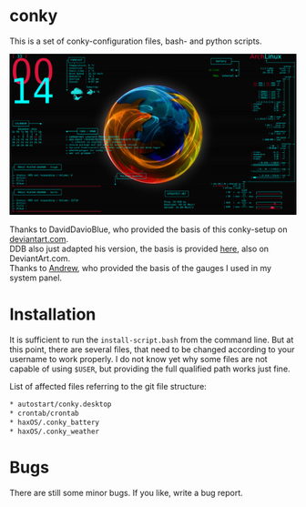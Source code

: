 # conky
This is a set of conky-configuration files, bash- and python scripts.

![Screenshot](images/screenshot.png "Screenshot")

Thanks to DavidDavioBlue, who provided the basis of this conky-setup on [deviantart.com][ddbda-link].  
DDB also just adapted his version, the basis is provided [here][ddb-basis], also on DeviantArt.com.  
Thanks to [Andrew][lunaticoandrew], who provided the basis of the gauges I used in my system panel.

# Installation

It is sufficient to run the `install-script.bash` from the command line. But at this point, there are several files, that need to be changed according to your username to work properly. I do not know yet why some files are not capable of using `$USER`, but providing the full qualified path works just fine.

List of affected files referring to the git file structure:

    * autostart/conky.desktop
    * crontab/crontab
    * haxOS/.conky_battery
    * haxOS/.conky_weather

# Bugs

There are still some minor bugs. If you like, write a bug report.

[ddbda-link]: http://daviddavioblue.deviantart.com/art/haxOS-Conky-454353060 "DavidDavioBlue - haxOS Conky on DeviantArt.com"
[ddb-basis]: http://0x6c756b65.deviantart.com/art/slacker-conky-config-207760045 "0x6c756b65 - slacker conky config on DeviantArt.com"
[lunaticoandrew]: http://www.webupd8.org/2011/06/conky-lunatico-rings-displays-system.html "Conky_Lunatico - by Andrew"
